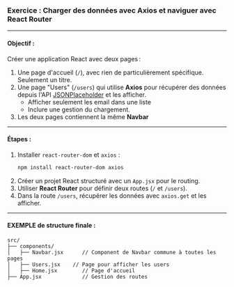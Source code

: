 ### **Exercice : Charger des données avec Axios et naviguer avec React Router**

---

#### **Objectif :**
Créer une application React avec deux pages :
1. Une page d'accueil (`/`), avec rien de particulièrement spécifique. Seulement un titre.
2. Une page "Users" (`/users`) qui utilise **Axios** pour récupérer des données depuis l'API [JSONPlaceholder](https://jsonplaceholder.org/users) et les afficher.
    - Afficher seulement les email dans une liste
    - Inclure une gestion du chargement.
3. Les deux pages contiennent la même **Navbar**

---

#### **Étapes :**
1. Installer `react-router-dom` et `axios` :
   ```bash
   npm install react-router-dom axios
   ```
2. Créer un projet React structuré avec un `App.jsx` pour le routing.
3. Utiliser **React Router** pour définir deux routes (`/` et `/users`).
4. Dans la route `/users`, récupérer les données avec `axios.get` et les afficher.

---

#### **EXEMPLE de structure finale :**
```
src/
├── components/
│   ├── Navbar.jsx      // Component de Navbar commune à toutes les pages
│   ├── Users.jsx    // Page pour afficher les users
│   ├── Home.jsx        // Page d'accueil
├── App.jsx             // Gestion des routes
```